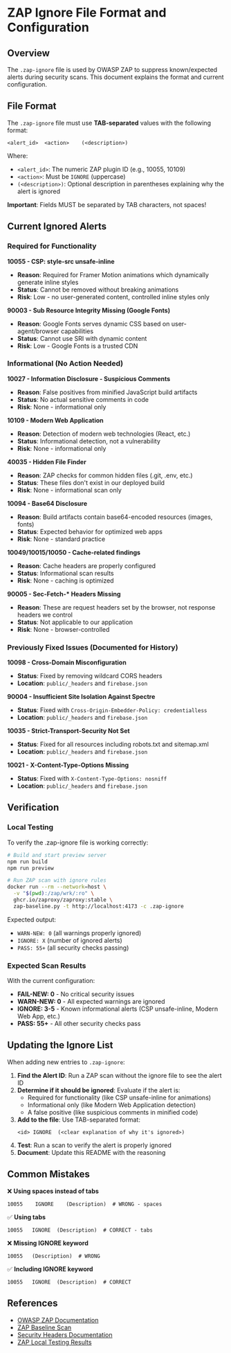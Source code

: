 # ZAP Ignore File Format and Configuration

## Overview

The `.zap-ignore` file is used by OWASP ZAP to suppress known/expected alerts during security scans. This document explains the format and current configuration.

## File Format

The `.zap-ignore` file must use **TAB-separated** values with the following format:

```
<alert_id>	<action>	(<description>)
```

Where:

- `<alert_id>`: The numeric ZAP plugin ID (e.g., 10055, 10109)
- `<action>`: Must be `IGNORE` (uppercase)
- `(<description>)`: Optional description in parentheses explaining why the alert is ignored

**Important**: Fields MUST be separated by TAB characters, not spaces!

## Current Ignored Alerts

### Required for Functionality

**10055 - CSP: style-src unsafe-inline**

- **Reason**: Required for Framer Motion animations which dynamically generate inline styles
- **Status**: Cannot be removed without breaking animations
- **Risk**: Low - no user-generated content, controlled inline styles only

**90003 - Sub Resource Integrity Missing (Google Fonts)**

- **Reason**: Google Fonts serves dynamic CSS based on user-agent/browser capabilities
- **Status**: Cannot use SRI with dynamic content
- **Risk**: Low - Google Fonts is a trusted CDN

### Informational (No Action Needed)

**10027 - Information Disclosure - Suspicious Comments**

- **Reason**: False positives from minified JavaScript build artifacts
- **Status**: No actual sensitive comments in code
- **Risk**: None - informational only

**10109 - Modern Web Application**

- **Reason**: Detection of modern web technologies (React, etc.)
- **Status**: Informational detection, not a vulnerability
- **Risk**: None - informational only

**40035 - Hidden File Finder**

- **Reason**: ZAP checks for common hidden files (.git, .env, etc.)
- **Status**: These files don't exist in our deployed build
- **Risk**: None - informational scan only

**10094 - Base64 Disclosure**

- **Reason**: Build artifacts contain base64-encoded resources (images, fonts)
- **Status**: Expected behavior for optimized web apps
- **Risk**: None - standard practice

**10049/10015/10050 - Cache-related findings**

- **Reason**: Cache headers are properly configured
- **Status**: Informational scan results
- **Risk**: None - caching is optimized

**90005 - Sec-Fetch-\* Headers Missing**

- **Reason**: These are request headers set by the browser, not response headers we control
- **Status**: Not applicable to our application
- **Risk**: None - browser-controlled

### Previously Fixed Issues (Documented for History)

**10098 - Cross-Domain Misconfiguration**

- **Status**: Fixed by removing wildcard CORS headers
- **Location**: `public/_headers` and `firebase.json`

**90004 - Insufficient Site Isolation Against Spectre**

- **Status**: Fixed with `Cross-Origin-Embedder-Policy: credentialless`
- **Location**: `public/_headers` and `firebase.json`

**10035 - Strict-Transport-Security Not Set**

- **Status**: Fixed for all resources including robots.txt and sitemap.xml
- **Location**: `public/_headers` and `firebase.json`

**10021 - X-Content-Type-Options Missing**

- **Status**: Fixed with `X-Content-Type-Options: nosniff`
- **Location**: `public/_headers` and `firebase.json`

## Verification

### Local Testing

To verify the .zap-ignore file is working correctly:

```bash
# Build and start preview server
npm run build
npm run preview

# Run ZAP scan with ignore rules
docker run --rm --network=host \
  -v "$(pwd):/zap/wrk/:ro" \
  ghcr.io/zaproxy/zaproxy:stable \
  zap-baseline.py -t http://localhost:4173 -c .zap-ignore
```

Expected output:

- `WARN-NEW: 0` (all warnings properly ignored)
- `IGNORE: X` (number of ignored alerts)
- `PASS: 55+` (all security checks passing)

### Expected Scan Results

With the current configuration:

- **FAIL-NEW: 0** - No critical security issues
- **WARN-NEW: 0** - All expected warnings are ignored
- **IGNORE: 3-5** - Known informational alerts (CSP unsafe-inline, Modern Web App, etc.)
- **PASS: 55+** - All other security checks pass

## Updating the Ignore List

When adding new entries to `.zap-ignore`:

1. **Find the Alert ID**: Run a ZAP scan without the ignore file to see the alert ID
2. **Determine if it should be ignored**: Evaluate if the alert is:
   - Required for functionality (like CSP unsafe-inline for animations)
   - Informational only (like Modern Web Application detection)
   - A false positive (like suspicious comments in minified code)
3. **Add to the file**: Use TAB-separated format:
   ```
   <id>	IGNORE	(<clear explanation of why it's ignored>)
   ```
4. **Test**: Run a scan to verify the alert is properly ignored
5. **Document**: Update this README with the reasoning

## Common Mistakes

❌ **Using spaces instead of tabs**

```
10055    IGNORE    (Description)  # WRONG - spaces
```

✅ **Using tabs**

```
10055	IGNORE	(Description)  # CORRECT - tabs
```

❌ **Missing IGNORE keyword**

```
10055	(Description)  # WRONG
```

✅ **Including IGNORE keyword**

```
10055	IGNORE	(Description)  # CORRECT
```

## References

- [OWASP ZAP Documentation](https://www.zaproxy.org/docs/)
- [ZAP Baseline Scan](https://www.zaproxy.org/docs/docker/baseline-scan/)
- [Security Headers Documentation](./SECURITY_HEADERS_CONFIG.md)
- [ZAP Local Testing Results](./ZAP_LOCAL_BUILD_TESTING.md)
